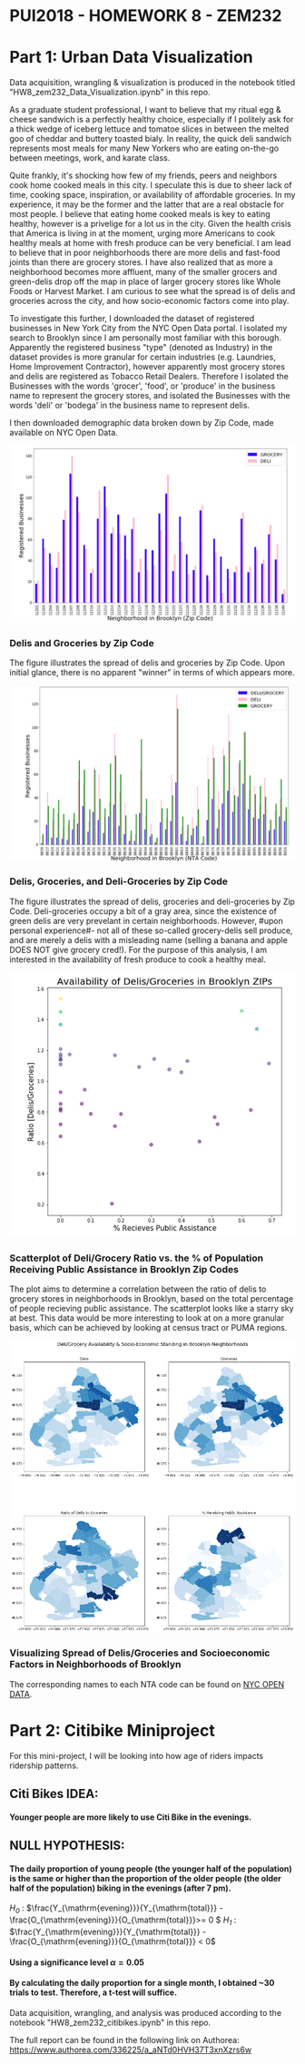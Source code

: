 # PUI2018 - HOMEWORK 8 - ZEM232

# Part 1: Urban Data Visualization
Data acquisition, wrangling & visualization is produced in the notebook titled "HW8_zem232_Data_Visualization.ipynb" in this repo.


As a graduate student professional, I want to believe that my ritual egg & cheese sandwich is a perfectly healthy choice, especially if I politely ask for a thick wedge of iceberg lettuce and tomatoe slices in between the melted goo of cheddar and buttery toasted bialy. In reality, the quick deli sandwich represents most meals for many New Yorkers who are eating on-the-go between meetings, work, and karate class. 

Quite frankly, it's shocking how few of my friends, peers and neighbors cook home cooked meals in this city. I speculate this is due to sheer lack of time, cooking space, inspiration, or availability of affordable groceries. In my experience, it may be the former and the latter that are a real obstacle for most people. I believe that eating home cooked meals is key to eating healthy, however is a privelige for a lot us in the city. Given the health crisis that America is living in at the moment, urging more Americans to cook healthy meals at home with fresh produce can be very beneficial. I am lead to believe that in poor neighborhoods there are more delis and fast-food joints than there are grocery stores. I have also realized that as more a neighborhood becomes more affluent, many of the smaller grocers and green-delis drop off the map in place of larger grocery stores like Whole Foods or Harvest Market. I am curious to see what the spread is of delis and groceries across the city, and how socio-economic factors come into play. 

To investigate this further, I downloaded the dataset of registered businesses in New York City from the NYC Open Data portal. I isolated my search to Brooklyn since I am personally most familiar with this borough. 
Apparently the registered business "type" (denoted as Industry) in the dataset provides is more granular for certain industries (e.g. Laundries, Home Improvement Contractor), however apparently most grocery stores and delis are registered as Tobacco Retail Dealers. Therefore I isolated the Businesses with the words 'grocer', 'food', or 'produce' in the business name to represent the grocery stores, and isolated the Businesses with the words 'deli' or 'bodega' in the business name to represent delis. 

I then downloaded demographic data broken down by Zip Code, made available on NYC Open Data. 

![Alt text](../HW8_zem232/deliorgrocery.jpeg)
### Delis and Groceries by Zip Code
The figure illustrates the spread of delis and groceries by Zip Code. Upon initial glance, there is no apparent "winner" in terms of which appears more. 


![Alt text](../HW8_zem232/deli&grocery.jpeg)
### Delis, Groceries, and Deli-Groceries by Zip Code
The figure illustrates the spread of delis, groceries and deli-groceries by Zip Code. Deli-groceries occupy a bit of a gray area, since the existence of green delis are very prevelant in certain neighborhoods. However, #upon personal experience#- not all of these so-called grocery-delis sell produce, and are merely a delis with a misleading name (selling a banana and apple DOES NOT give grocery cred!). For the purpose of this analysis, I am interested in the availability of fresh produce to cook a healthy meal. 

![Alt text](../HW8_zem232/ratiodgtopublicassistance.jpeg)
### Scatterplot of Deli/Grocery Ratio vs. the % of Population Receiving Public Assistance in Brooklyn Zip Codes
The plot aims to determine a correlation between the ratio of delis to grocery stores in neighborhoods in Brooklyn, based on the total percentage of people recieving public assistance. The scatterplot looks like a starry sky at best. This data would be more interesting to look at on a more granular basis, which can be achieved by looking at census tract or PUMA regions. 

![Alt text](../HW8_zem232/bk-deli-grocery.jpeg)
### Visualizing Spread of Delis/Groceries and Socioeconomic Factors in Neighborhoods of Brooklyn

The corresponding names to each NTA code can be found on [NYC OPEN DATA](https://data.cityofnewyork.us/City-Government/Brooklyn/722p-gmmv).




# Part 2: Citibike Miniproject

For this mini-project, I will be looking into how age of riders impacts ridership patterns. 

## Citi Bikes IDEA: 
#### Younger people are more likely to use Citi Bike in the evenings.

## NULL HYPOTHESIS:
#### The daily proportion of young people (the younger half of the population) is the same or higher than the proportion of the older people (the older half of the population) biking in the evenings (after 7 pm).

_$H_0$_ : $\frac{Y_{\mathrm{evening}}}{Y_{\mathrm{total}}} - \frac{O_{\mathrm{evening}}}{O_{\mathrm{total}}}>= 0 $
_$H_1$_ : $\frac{Y_{\mathrm{evening}}}{Y_{\mathrm{total}}} - \frac{O_{\mathrm{evening}}}{O_{\mathrm{total}}} < 0$


#### Using a significance level  $\alpha=0.05$

#### By calculating the daily proportion for a single month, I obtained ~30 trials to test. Therefore, a t-test will suffice.


Data acquisition, wrangling, and analysis was produced according to the notebook "HW8_zem232_citibikes.ipynb" in this repo. 

The full report can be found in the following link on Authorea:
https://www.authorea.com/336225/a_aNTd0HVH37T3xnXzrs6w


